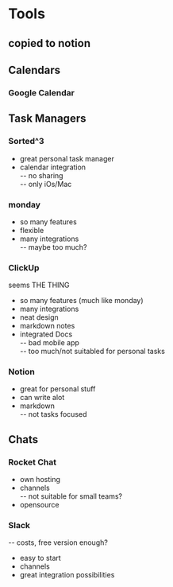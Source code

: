 # Tools

## copied to notion

## Calendars

### Google Calendar

## Task Managers

### Sorted^3

+ great personal task manager  
+ calendar integration  
-- no sharing  
-- only iOs/Mac

### monday

+ so  many features  
+ flexible  
+ many integrations  
-- maybe too much?

### ClickUp

seems THE THING

+ so many features \(much like monday\)  
+ many integrations  
+ neat design  
+ markdown notes  
+ integrated Docs  
-- bad mobile app  
-- too much/not suitabled for personal tasks

### Notion

+ great for personal stuff  
+ can write alot  
+ markdown  
-- not tasks focused

## Chats

### Rocket Chat

+ own hosting  
+ channels  
-- not suitable for small teams?  
+ opensource 

### Slack

-- costs, free version enough?  
+ easy to start  
+ channels  
+ great integration possibilities



